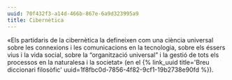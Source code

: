 ```yaml
---
uuid: 70f432f3-a14d-466b-867e-6a9d323995a9
title: Cibernètica
---
```


«Els partidaris de la cibernètica la defineixen com una ciència universal sobre les connexions i les comunicacions en la tecnologia, sobre els éssers vius i la vida social, sobre la “organització universal” i la gestió de tots els processos en la naturalesa i la societat» (en el {% link_uuid title='Breu diccionari filosòfic' uuid=1f8fbc0d-7856-4f82-9cf1-19b2738e90fd %}).
